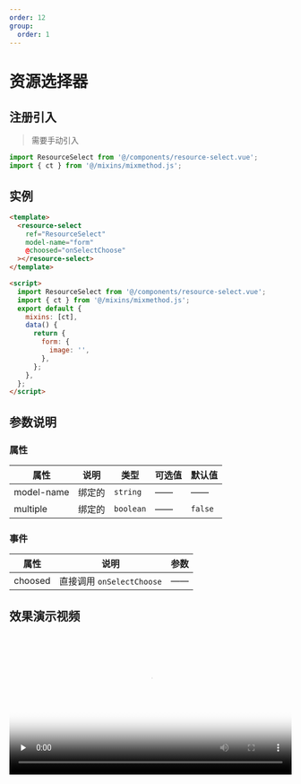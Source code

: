 ```yaml
---
order: 12
group:
  order: 1
---
```


# 资源选择器

## 注册引入

> 需要手动引入

```javascript
import ResourceSelect from '@/components/resource-select.vue';
import { ct } from '@/mixins/mixmethod.js';
```

## 实例

```html
<template>
  <resource-select
    ref="ResourceSelect"
    model-name="form"
    @choosed="onSelectChoose"
  ></resource-select>
</template>

<script>
  import ResourceSelect from '@/components/resource-select.vue';
  import { ct } from '@/mixins/mixmethod.js';
  export default {
    mixins: [ct],
    data() {
      return {
        form: {
          image: '',
        },
      };
    },
  };
</script>
```

## 参数说明

### 属性

| 属性       | 说明   | 类型      | 可选值 | 默认值  |
| ---------- | ------ | --------- | ------ | ------- |
| model-name | 绑定的 | `string`  | ——     | ——      |
| multiple   | 绑定的 | `boolean` | ——     | `false` |

### 事件

| 属性    | 说明                      | 参数 |
| ------- | ------------------------- | ---- |
| choosed | 直接调用 `onSelectChoose` | ——   |

## 效果演示视频

<video id="video" style="width:100%; max-width:700px;" controls="" preload="none" poster="https://oss.icuapi.com/docs/openapi/%E8%B5%84%E6%BA%90%E9%80%89%E6%8B%A9%E5%99%A8.png">
  <source id="mp4" src="https://oss.icuapi.com/docs/openapi/video/%E8%B5%84%E6%BA%90%E9%80%89%E6%8B%A9%E5%99%A8.mp4" type="video/mp4">
</videos>
